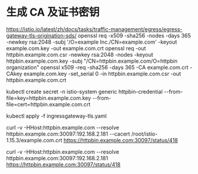 # 生成 CA 及证书密钥
https://istio.io/latest/zh/docs/tasks/traffic-management/egress/egress-gateway-tls-origination-sds/
openssl req -x509 -sha256 -nodes -days 365 -newkey rsa:2048 -subj '/O=example Inc./CN=example.com' -keyout example.com.key -out example.com.crt
openssl req -out httpbin.example.com.csr -newkey rsa:2048 -nodes -keyout httpbin.example.com.key -subj "/CN=httpbin.example.com/O=httpbin organization"
openssl x509 -req -sha256 -days 365 -CA example.com.crt -CAkey example.com.key -set_serial 0 -in httpbin.example.com.csr -out httpbin.example.com.crt

kubectl create secret -n istio-system generic httpbin-credential --from-file=key=httpbin.example.com.key --from-file=cert=httpbin.example.com.crt

kubectl apply -f ingressgateway-tls.yaml

curl -v -HHost:httpbin.example.com --resolve httpbin.example.com:30097:192.168.2.181 --cacert /root/istio-1.15.3/example.com.crt https://httpbin.example.com:30097/status/418

curl -v -HHost:httpbin.example.com --resolve httpbin.example.com:30097:192.168.2.181 https://httpbin.example.com:30097/status/418
